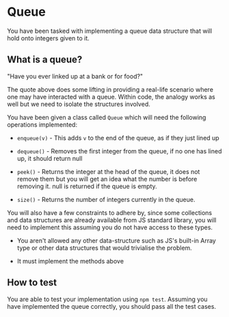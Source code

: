 # Queue

You have been tasked with implementing a queue data structure that will hold
onto integers given to it.

## What is a queue?

"Have you ever linked up at a bank or for food?"

The quote above does some lifting in providing a real-life scenario where one may have interacted with a queue. Within code, the analogy works as well but
we need to isolate the structures involved.

You have been given a class called `Queue` which will need the following
operations implemented:

* `enqueue(v)` - This adds `v` to the end of the queue, as if they just lined up

* `dequeue()` - Removes the first integer from the queue, if no one has lined up, it
    should return null

* `peek()` - Returns the integer at the head of the queue, it does not remove them but
    you will get an idea what the number is before removing it. null is returned if the
    queue is empty.

* `size()` - Returns the number of integers currently in the queue.


You will also have a few constraints to adhere by, since some collections and data structures
are already available from JS standard library, you will need to implement this assuming
you do not have access to these types.

* You aren't allowed any other data-structure such as JS's built-in Array type or other data structures that would trivialise the problem.

* It must implement the methods above

## How to test

You are able to test your implementation using `npm test`. Assuming you have implemented
the queue correctly, you should pass all the test cases.

